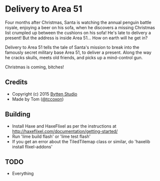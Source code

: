 # Delivery to Area 51

Four months after Christmas, Santa is watching the annual penguin battle royale, enjoying a beer on his sofa, when he discovers a missing Christmas list crumpled up between the cushions on his sofa! He's late to delivery a present! But the address is inside Area 51... How on earth will he get in?

Delivery to Area 51 tells the tale of Santa's mission to break into the famously secret military base Area 51, to deliver a present. Along the way he cracks skulls, meets old friends, and picks up a mind-control gun.

Christmas is coming, bitches!

## Credits

* Copyright (c) 2015 [Bytten Studio](http://bytten-studio.com/)
* Made by Tom ([@tccoxon](https://twitter.com/tccoxon))

## Building

* Install Haxe and HaxeFlixel as per the instructions at http://haxeflixel.com/documentation/getting-started/
* Run 'lime build flash' or 'lime test flash'
* If you get an error about the TiledTilemap class or similar, do 'haxelib install flixel-addons'

## TODO

* Everything

